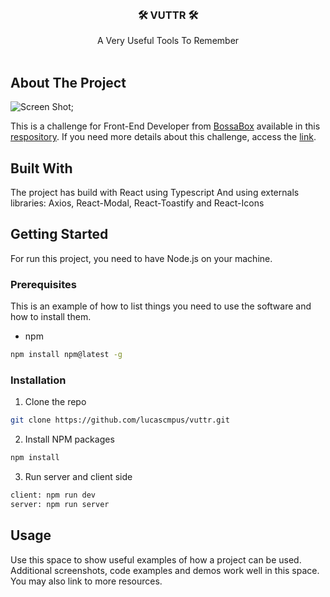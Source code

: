 <br/>
<p align="center">
  <h3 align="center">🛠️ VUTTR 🛠️</h3>

  <p align="center">
    A Very Useful Tools To Remember
    <br/>
    <br/>
  </p>
</p>

## About The Project

![Screen Shot](https://www.github.com/lucascmpus/vuttr/client/public/preview.png);

This is a challenge for Front-End Developer from [BossaBox](https://www.bossabox.com/) available in this [respository](https://github.com/felipefialho/frontend-challenges). If you need more details about this challenge, access the [link](https://www.notion.so/Front-end-c12adcdbe7a1425dbfbcd5a397b4ff10).

## Built With

The project has build with React using Typescript
And using externals libraries: Axios, React-Modal, React-Toastify and React-Icons

## Getting Started

For run this project, you need to have Node.js   on your machine.

### Prerequisites

This is an example of how to list things you need to use the software and how to install them.

* npm

```sh
npm install npm@latest -g
```

### Installation

1. Clone the repo

```sh
git clone https://github.com/lucascmpus/vuttr.git
```

2. Install NPM packages

```sh
npm install
```

3. Run server and client side

```sh
client: npm run dev
server: npm run server
```

## Usage

Use this space to show useful examples of how a project can be used. Additional screenshots, code examples and demos work well in this space. You may also link to more resources.
